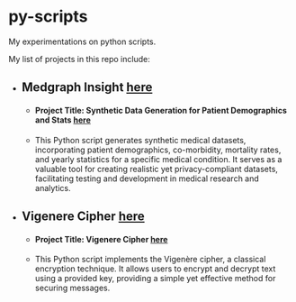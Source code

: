 # py-scripts
My experimentations on python scripts.

My list of projects in this repo include:
- ## Medgraph Insight [here](./schema-gen/MedGraph%20Insight/README.md)
    * #### Project Title: Synthetic Data Generation for Patient Demographics and Stats [here](./schema-gen/MedGraph%20Insight/README.md)
    * This Python script generates synthetic medical datasets, incorporating patient demographics, co-morbidity, mortality rates, and yearly statistics for a specific medical condition. It serves as a valuable tool for creating realistic yet privacy-compliant datasets, facilitating testing and development in medical research and analytics.
- ## Vigenere Cipher [here](./ciphers/vigenere/README.md)
    * #### Project Title: Vigenere Cipher [here](./ciphers/vigenere/README.md)
    * This Python script implements the Vigenère cipher, a classical encryption technique. It allows users to encrypt and decrypt text using a provided key, providing a simple yet effective method for securing messages.
